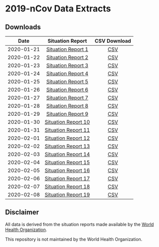 # 2019-nCov Data Extracts

## Downloads

| Date          | Situation Report                                                             | CSV Download                                |
|:-------------:|:----------------------------------------------------------------------------:|:-------------------------------------------:|
| 2020-01-21    | [Situation Report 1](/2019-nCoV/2020-01-21/20200121-sitrep-1-2019-ncov.pdf)  | [CSV](/2019-nCoV/2020-01-21/2020-01-21.csv) |
| 2020-01-22    | [Situation Report 2](/2019-nCoV/2020-01-22/20200122-sitrep-2-2019-ncov.pdf)  | [CSV](/2019-nCoV/2020-01-22/2020-01-22.csv) |
| 2020-01-23    | [Situation Report 3](/2019-nCoV/2020-01-23/20200123-sitrep-3-2019-ncov.pdf)  | [CSV](/2019-nCoV/2020-01-23/2020-01-23.csv) |
| 2020-01-24    | [Situation Report 4](/2019-nCoV/2020-01-24/20200124-sitrep-4-2019-ncov.pdf)  | [CSV](/2019-nCoV/2020-01-24/2020-01-24.csv) |
| 2020-01-25    | [Situation Report 5](/2019-nCoV/2020-01-25/20200125-sitrep-5-2019-ncov.pdf)  | [CSV](/2019-nCoV/2020-01-25/2020-01-25.csv) |
| 2020-01-26    | [Situation Report 6](/2019-nCoV/2020-01-26/20200126-sitrep-6-2019-ncov.pdf)  | [CSV](/2019-nCoV/2020-01-26/2020-01-26.csv) |
| 2020-01-27    | [Situation Report 7](/2019-nCoV/2020-01-27/20200127-sitrep-7-2019-ncov.pdf)  | [CSV](/2019-nCoV/2020-01-27/2020-01-27.csv) |
| 2020-01-28    | [Situation Report 8](/2019-nCoV/2020-01-28/20200128-sitrep-8-2019-ncov.pdf)  | [CSV](/2019-nCoV/2020-01-28/2020-01-28.csv) |
| 2020-01-29    | [Situation Report 9](/2019-nCoV/2020-01-29/20200129-sitrep-9-2019-ncov.pdf)  | [CSV](/2019-nCoV/2020-01-29/2020-01-29.csv) |
| 2020-01-30    | [Situation Report 10](/2019-nCoV/2020-01-30/20200130-sitrep-10-2019-ncov.pdf)| [CSV](/2019-nCoV/2020-01-30/2020-01-30.csv) |
| 2020-01-31    | [Situation Report 11](/2019-nCoV/2020-01-31/20200131-sitrep-11-2019-ncov.pdf)| [CSV](/2019-nCoV/2020-01-31/2020-01-31.csv) |
| 2020-02-01    | [Situation Report 12](/2019-nCoV/2020-02-01/20200201-sitrep-12-2019-ncov.pdf)| [CSV](/2019-nCoV/2020-02-01/2020-02-01.csv) |
| 2020-02-02    | [Situation Report 13](/2019-nCoV/2020-02-02/20200202-sitrep-13-2019-ncov.pdf)| [CSV](/2019-nCoV/2020-02-02/2020-02-02.csv) |
| 2020-02-03    | [Situation Report 14](/2019-nCoV/2020-02-03/20200203-sitrep-14-2019-ncov.pdf)| [CSV](/2019-nCoV/2020-02-03/2020-02-03.csv) |
| 2020-02-04    | [Situation Report 15](/2019-nCoV/2020-02-04/20200204-sitrep-15-2019-ncov.pdf)| [CSV](/2019-nCoV/2020-02-04/2020-02-04.csv) |
| 2020-02-05    | [Situation Report 16](/2019-nCoV/2020-02-05/20200205-sitrep-16-2019-ncov.pdf)| [CSV](/2019-nCoV/2020-02-05/2020-02-05.csv) |
| 2020-02-06    | [Situation Report 17](/2019-nCoV/2020-02-06/20200206-sitrep-17-2019-ncov.pdf)| [CSV](/2019-nCoV/2020-02-06/2020-02-06.csv) |
| 2020-02-07    | [Situation Report 18](/2019-nCoV/2020-02-07/20200207-sitrep-18-2019-ncov.pdf)| [CSV](/2019-nCoV/2020-02-07/2020-02-07.csv) |
| 2020-02-08    | [Situation Report 19](/2019-nCoV/2020-02-08/20200208-sitrep-19-2019-ncov.pdf)| [CSV](/2019-nCoV/2020-02-08/2020-02-08.csv) |

## Disclaimer

All data is derived from the situation reports made available by the [World Health Organization](https://www.who.int/emergencies/diseases/novel-coronavirus-2019/situation-reports/).

This repository is not maintained by the World Health Organization.